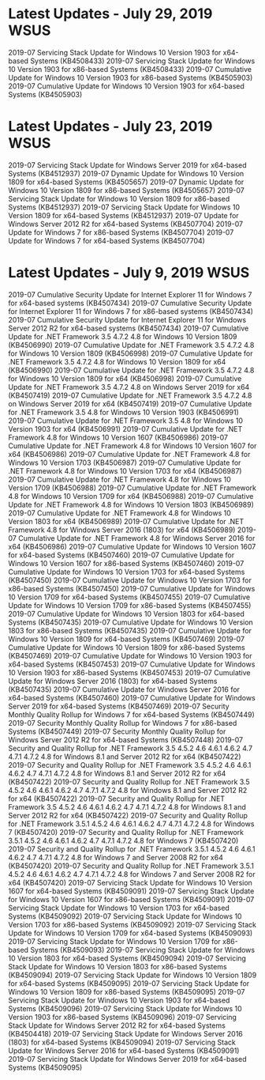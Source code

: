 # Latest Updates - July 29, 2019 WSUS
2019-07 Servicing Stack Update for Windows 10 Version 1903 for x64-based Systems (KB4508433)
2019-07 Servicing Stack Update for Windows 10 Version 1903 for x86-based Systems (KB4508433)
2019-07 Cumulative Update for Windows 10 Version 1903 for x86-based Systems (KB4505903)
2019-07 Cumulative Update for Windows 10 Version 1903 for x64-based Systems (KB4505903)
# Latest Updates - July 23, 2019 WSUS
2019-07 Servicing Stack Update for Windows Server 2019 for x64-based Systems (KB4512937)
2019-07 Dynamic Update for Windows 10 Version 1809 for x64-based Systems (KB4505657)
2019-07 Dynamic Update for Windows 10 Version 1809 for x86-based Systems (KB4505657)
2019-07 Servicing Stack Update for Windows 10 Version 1809 for x86-based Systems (KB4512937)
2019-07 Servicing Stack Update for Windows 10 Version 1809 for x64-based Systems (KB4512937)
2019-07 Update for Windows Server 2012 R2 for x64-based Systems (KB4507704)
2019-07 Update for Windows 7 for x86-based Systems (KB4507704)
2019-07 Update for Windows 7 for x64-based Systems (KB4507704)
# Latest Updates - July 9, 2019 WSUS
2019-07 Cumulative Security Update for Internet Explorer 11 for Windows 7 for x64-based systems (KB4507434)
2019-07 Cumulative Security Update for Internet Explorer 11 for Windows 7 for x86-based systems (KB4507434)
2019-07 Cumulative Security Update for Internet Explorer 11 for Windows Server 2012 R2 for x64-based systems (KB4507434)
2019-07 Cumulative Update for .NET Framework 3.5 4.7.2 4.8 for Windows 10 Version 1809 (KB4506990)
2019-07 Cumulative Update for .NET Framework 3.5 4.7.2 4.8 for Windows 10 Version 1809 (KB4506998)
2019-07 Cumulative Update for .NET Framework 3.5 4.7.2 4.8 for Windows 10 Version 1809 for x64 (KB4506990)
2019-07 Cumulative Update for .NET Framework 3.5 4.7.2 4.8 for Windows 10 Version 1809 for x64 (KB4506998)
2019-07 Cumulative Update for .NET Framework 3.5 4.7.2 4.8 on Windows Server 2019 for x64 (KB4507419)
2019-07 Cumulative Update for .NET Framework 3.5 4.7.2 4.8 on Windows Server 2019 for x64 (KB4507419)
2019-07 Cumulative Update for .NET Framework 3.5 4.8 for Windows 10 Version 1903 (KB4506991)
2019-07 Cumulative Update for .NET Framework 3.5 4.8 for Windows 10 Version 1903 for x64 (KB4506991)
2019-07 Cumulative Update for .NET Framework 4.8 for Windows 10 Version 1607 (KB4506986)
2019-07 Cumulative Update for .NET Framework 4.8 for Windows 10 Version 1607 for x64 (KB4506986)
2019-07 Cumulative Update for .NET Framework 4.8 for Windows 10 Version 1703 (KB4506987)
2019-07 Cumulative Update for .NET Framework 4.8 for Windows 10 Version 1703 for x64 (KB4506987)
2019-07 Cumulative Update for .NET Framework 4.8 for Windows 10 Version 1709 (KB4506988)
2019-07 Cumulative Update for .NET Framework 4.8 for Windows 10 Version 1709 for x64 (KB4506988)
2019-07 Cumulative Update for .NET Framework 4.8 for Windows 10 Version 1803 (KB4506989)
2019-07 Cumulative Update for .NET Framework 4.8 for Windows 10 Version 1803 for x64 (KB4506989)
2019-07 Cumulative Update for .NET Framework 4.8 for Windows Server 2016 (1803) for x64 (KB4506989)
2019-07 Cumulative Update for .NET Framework 4.8 for Windows Server 2016 for x64 (KB4506986)
2019-07 Cumulative Update for Windows 10 Version 1607 for x64-based Systems (KB4507460)
2019-07 Cumulative Update for Windows 10 Version 1607 for x86-based Systems (KB4507460)
2019-07 Cumulative Update for Windows 10 Version 1703 for x64-based Systems (KB4507450)
2019-07 Cumulative Update for Windows 10 Version 1703 for x86-based Systems (KB4507450)
2019-07 Cumulative Update for Windows 10 Version 1709 for x64-based Systems (KB4507455)
2019-07 Cumulative Update for Windows 10 Version 1709 for x86-based Systems (KB4507455)
2019-07 Cumulative Update for Windows 10 Version 1803 for x64-based Systems (KB4507435)
2019-07 Cumulative Update for Windows 10 Version 1803 for x86-based Systems (KB4507435)
2019-07 Cumulative Update for Windows 10 Version 1809 for x64-based Systems (KB4507469)
2019-07 Cumulative Update for Windows 10 Version 1809 for x86-based Systems (KB4507469)
2019-07 Cumulative Update for Windows 10 Version 1903 for x64-based Systems (KB4507453)
2019-07 Cumulative Update for Windows 10 Version 1903 for x86-based Systems (KB4507453)
2019-07 Cumulative Update for Windows Server 2016 (1803) for x64-based Systems (KB4507435)
2019-07 Cumulative Update for Windows Server 2016 for x64-based Systems (KB4507460)
2019-07 Cumulative Update for Windows Server 2019 for x64-based Systems (KB4507469)
2019-07 Security Monthly Quality Rollup for Windows 7 for x64-based Systems (KB4507449)
2019-07 Security Monthly Quality Rollup for Windows 7 for x86-based Systems (KB4507449)
2019-07 Security Monthly Quality Rollup for Windows Server 2012 R2 for x64-based Systems (KB4507448)
2019-07 Security and Quality Rollup for .NET Framework 3.5 4.5.2 4.6 4.6.1 4.6.2 4.7 4.7.1 4.7.2 4.8 for Windows 8.1 and Server 2012 R2 for x64 (KB4507422)
2019-07 Security and Quality Rollup for .NET Framework 3.5 4.5.2 4.6 4.6.1 4.6.2 4.7 4.7.1 4.7.2 4.8 for Windows 8.1 and Server 2012 R2 for x64 (KB4507422)
2019-07 Security and Quality Rollup for .NET Framework 3.5 4.5.2 4.6 4.6.1 4.6.2 4.7 4.7.1 4.7.2 4.8 for Windows 8.1 and Server 2012 R2 for x64 (KB4507422)
2019-07 Security and Quality Rollup for .NET Framework 3.5 4.5.2 4.6 4.6.1 4.6.2 4.7 4.7.1 4.7.2 4.8 for Windows 8.1 and Server 2012 R2 for x64 (KB4507422)
2019-07 Security and Quality Rollup for .NET Framework 3.5.1 4.5.2 4.6 4.6.1 4.6.2 4.7 4.7.1 4.7.2 4.8 for Windows 7 (KB4507420)
2019-07 Security and Quality Rollup for .NET Framework 3.5.1 4.5.2 4.6 4.6.1 4.6.2 4.7 4.7.1 4.7.2 4.8 for Windows 7 (KB4507420)
2019-07 Security and Quality Rollup for .NET Framework 3.5.1 4.5.2 4.6 4.6.1 4.6.2 4.7 4.7.1 4.7.2 4.8 for Windows 7 and Server 2008 R2 for x64 (KB4507420)
2019-07 Security and Quality Rollup for .NET Framework 3.5.1 4.5.2 4.6 4.6.1 4.6.2 4.7 4.7.1 4.7.2 4.8 for Windows 7 and Server 2008 R2 for x64 (KB4507420)
2019-07 Servicing Stack Update for Windows 10 Version 1607 for x64-based Systems (KB4509091)
2019-07 Servicing Stack Update for Windows 10 Version 1607 for x86-based Systems (KB4509091)
2019-07 Servicing Stack Update for Windows 10 Version 1703 for x64-based Systems (KB4509092)
2019-07 Servicing Stack Update for Windows 10 Version 1703 for x86-based Systems (KB4509092)
2019-07 Servicing Stack Update for Windows 10 Version 1709 for x64-based Systems (KB4509093)
2019-07 Servicing Stack Update for Windows 10 Version 1709 for x86-based Systems (KB4509093)
2019-07 Servicing Stack Update for Windows 10 Version 1803 for x64-based Systems (KB4509094)
2019-07 Servicing Stack Update for Windows 10 Version 1803 for x86-based Systems (KB4509094)
2019-07 Servicing Stack Update for Windows 10 Version 1809 for x64-based Systems (KB4509095)
2019-07 Servicing Stack Update for Windows 10 Version 1809 for x86-based Systems (KB4509095)
2019-07 Servicing Stack Update for Windows 10 Version 1903 for x64-based Systems (KB4509096)
2019-07 Servicing Stack Update for Windows 10 Version 1903 for x86-based Systems (KB4509096)
2019-07 Servicing Stack Update for Windows Server 2012 R2 for x64-based Systems (KB4504418)
2019-07 Servicing Stack Update for Windows Server 2016 (1803) for x64-based Systems (KB4509094)
2019-07 Servicing Stack Update for Windows Server 2016 for x64-based Systems (KB4509091)
2019-07 Servicing Stack Update for Windows Server 2019 for x64-based Systems (KB4509095)
